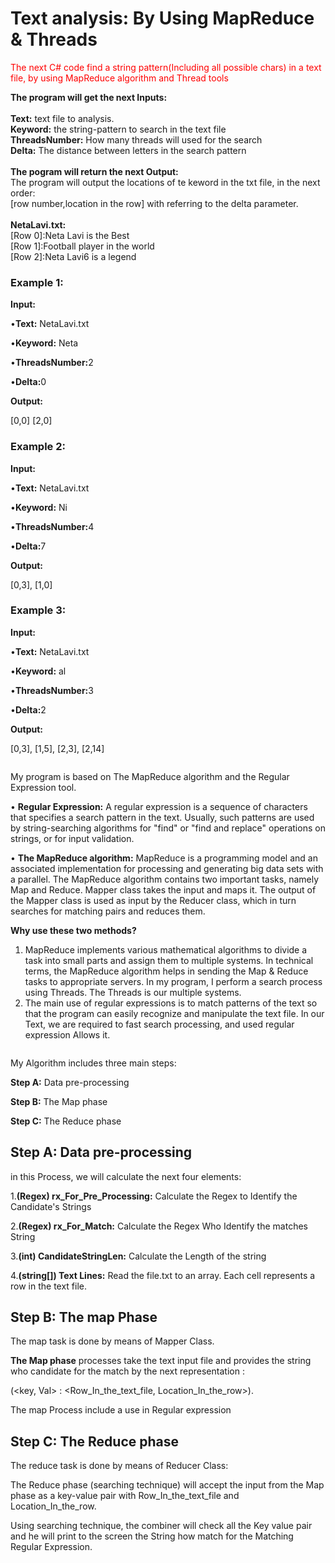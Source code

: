 <h1>Text analysis: By Using MapReduce & Threads</h1>

<span style="color:red">The next C# code find a string pattern(Including all possible chars) in a text file, by using MapReduce algorithm and Thread tools </span>

<b>The program will get the next Inputs:</b>
</br>
</br>
<b>Text:</b> text file to analysis.
</br>
<b>Keyword:</b> the string-pattern to search in the text file
</br>
<b>ThreadsNumber:</b> How many threads will used for the search
</br>
<b>Delta:</b> The distance between letters in the search pattern
</br>
</br>
<b>The pogram will return the next Output:</b>
</br>
The program will output the locations of te keword in the txt file, in the next order:</br>
[row number,location in the row] with referring to the delta parameter. 
</br>
</br>
<b>NetaLavi.txt:</b>
</br>
[Row 0]:Neta Lavi is the Best
</br>
[Row 1]:Football player in the world
</br>
[Row 2]:Neta Lavi6 is a legend


<h3>Example 1:</h3>

<b>Input:</b>

•<b>Text:</b> NetaLavi.txt

•<b>Keyword:</b> Neta

•<b>ThreadsNumber:</b>2

•<b>Delta:</b>0

<b>Output:</b>

[0,0]
[2,0]

<h3>Example 2:</h3>

<b>Input:</b>

•<b>Text:</b> NetaLavi.txt

•<b>Keyword:</b> Ni

•<b>ThreadsNumber:</b>4

•<b>Delta:</b>7

<b>Output:</b>

[0,3],
[1,0]

<h3>Example 3:</h3>

<b>Input:</b>

•<b>Text:</b> NetaLavi.txt

•<b>Keyword:</b> al

•<b>ThreadsNumber:</b>3

•<b>Delta:</b>2

<b>Output:</b>

[0,3],
[1,5],
[2,3],
[2,14]
<pre></pre>
My program is based on The MapReduce algorithm and the Regular Expression tool.

•	<b>Regular Expression:</b> A regular expression is a sequence of characters that specifies a search pattern in the text. Usually, such patterns are used by string-searching algorithms for "find" or "find and replace" operations on strings, or for input validation. 

•	<b>The MapReduce algorithm:</b> MapReduce is a programming model and an associated implementation for processing and generating big data sets with a parallel. The MapReduce algorithm contains two important tasks, namely Map and Reduce. Mapper class takes the input and maps it. The output of the Mapper class is used as input by the Reducer class, which in turn searches for matching pairs and reduces them.


<b>Why use these two methods?</b>
1.	MapReduce implements various mathematical algorithms to divide a task into small parts and assign them to multiple systems. In technical terms, the MapReduce algorithm helps in sending the Map & Reduce tasks to appropriate servers. In my program, I perform a search process using Threads. The Threads is our multiple systems.
2.	The main use of regular expressions is to match patterns of the text so that the program can easily recognize and manipulate the text file. In our Text, we are required to fast search processing, and used regular expression Allows it.
<pre></pre>
My Algorithm includes three main steps:

<b>Step A:</b> Data pre-processing

<b>Step B:</b> The Map phase

<b>Step C:</b> The Reduce phase

<h2>Step A: Data pre-processing</h2>

in this Process, we will calculate the next four elements:

1.<b>(Regex) rx_For_Pre_Processing:</b> Calculate the Regex to Identify the Candidate's Strings
  
2.<b>(Regex) rx_For_Match:</b> Calculate the Regex Who Identify the matches String
	
3.<b>(int) CandidateStringLen:</b> Calculate the Length of the string

4.<b>(string[]) Text Lines:</b> Read the file.txt to an array. Each cell represents a row in the text file. 

<h2>Step B: The map Phase</h2>
The map task is done by means of Mapper Class.

<b>The Map phase</b> processes take the text input file and provides the string who candidate for the match by the next  representation :

(<key, Val> : <Row_In_the_text_file,  Location_In_the_row>).

The map Process include a use in Regular expression

<h2>Step C: The Reduce phase</h2>

The reduce task is done by means of Reducer Class:

The Reduce phase (searching technique) will accept the input from the Map phase as a key-value pair with Row_In_the_text_file and Location_In_the_row. 

Using searching technique, the combiner will check all the Key value pair and he will print to the screen the String how match for the Matching Regular Expression.


